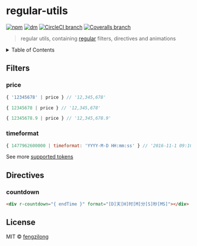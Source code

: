 # regular-utils
[![npm](https://img.shields.io/npm/v/regular-utils.svg?style=flat-square)]() [![dm](https://img.shields.io/npm/dm/regular-utils.svg?style=flat-square)]() [![CircleCI branch](https://img.shields.io/circleci/project/github/fengzilong/regular-utils/master.svg?style=flat-square)](https://circleci.com/gh/fengzilong/regular-utils/) [![Coveralls branch](https://img.shields.io/coveralls/fengzilong/regular-utils/master.svg?style=flat-square)](https://coveralls.io/github/fengzilong/regular-utils?branch=master)

> regular utils, containing [regular](https://github.com/regularjs/regular) filters, directives and animations

<details><summary>Table of Contents</summary>

<!-- TOC depthFrom:1 depthTo:6 withLinks:1 updateOnSave:0 orderedList:0 -->

- [Filters](#filters)
	- [price](#price)
	- [timeformat](#timeformat)
- [Directives](#directives)
	- [countdown](#countdown)

<!-- /TOC -->

</details>

## Filters

### price

```js
{ '12345678' | price } // '12,345,678'
```

```js
{ 12345678 | price } // '12,345,678'
```

```js
{ 12345678.9 | price } // '12,345,678.9'
```


### timeformat

```js
{ 1477962600000 | timeformat: 'YYYY-M-D HH:mm:ss' } // '2016-11-1 09:10:00'
```

See more [supported tokens](https://date-fns.org/docs/format)

## Directives

### countdown

```html
<div r-countdown="{ endTime }" format="[D]天[H]时[M]分[S]秒[MS]"></div>
```

## License

MIT &copy; [fengzilong](https://github.com/fengzilong)

